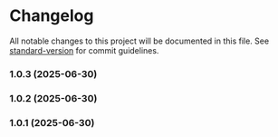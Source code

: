 # Changelog

All notable changes to this project will be documented in this file. See [standard-version](https://github.com/conventional-changelog/standard-version) for commit guidelines.

### 1.0.3 (2025-06-30)

### 1.0.2 (2025-06-30)

### 1.0.1 (2025-06-30)
